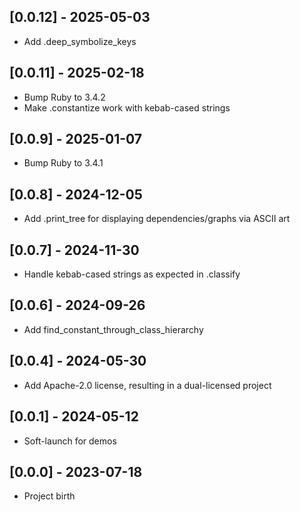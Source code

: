 ## [0.0.12] - 2025-05-03

- Add .deep_symbolize_keys

## [0.0.11] - 2025-02-18

- Bump Ruby to 3.4.2
- Make .constantize work with kebab-cased strings

## [0.0.9] - 2025-01-07

- Bump Ruby to 3.4.1

## [0.0.8] - 2024-12-05

* Add .print_tree for displaying dependencies/graphs via ASCII art

## [0.0.7] - 2024-11-30

* Handle kebab-cased strings as expected in .classify

## [0.0.6] - 2024-09-26

* Add find_constant_through_class_hierarchy

## [0.0.4] - 2024-05-30

* Add Apache-2.0 license, resulting in a dual-licensed project

## [0.0.1] - 2024-05-12

* Soft-launch for demos

## [0.0.0] - 2023-07-18

* Project birth
